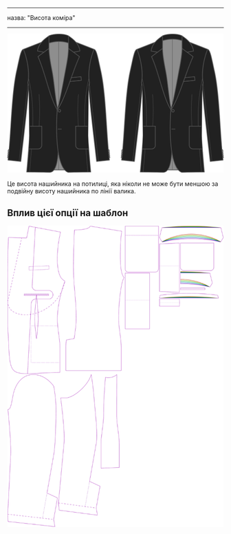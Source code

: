 - - -
назва: "Висота коміра"
- - -

![Висота коміра](collarheight.svg)

Це висота нашийника на потилиці, яка ніколи не може бути меншою за подвійну висоту нашийника по лінії валика.

## Вплив цієї опції на шаблон

![На цьому зображенні показано вплив цієї опції шляхом накладання декількох варіантів, які мають різне значення для цієї опції](jaeger_collarheight_sample.svg "Вплив цієї опції на шаблон")
